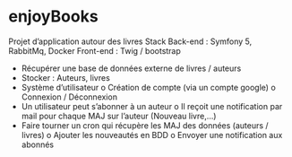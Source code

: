 # enjoyBooks

Projet d’application autour des livres
Stack
Back-end : Symfony 5, RabbitMq, Docker 
Front-end : Twig / bootstrap

-	Récupérer une base de données externe de livres / auteurs
-	Stocker : Auteurs, livres
-	Système d’utilisateur
o	Création de compte (via un compte google)
o	Connexion / Déconnexion 
-	Un utilisateur peut s’abonner à un auteur
o	Il reçoit une notification par mail pour chaque MAJ sur l’auteur (Nouveau livre,…)
-	Faire tourner un cron qui récupère les MAJ des données (auteurs / livres)
o	Ajouter les nouveautés en BDD
o	Envoyer une notification aux abonnés 
